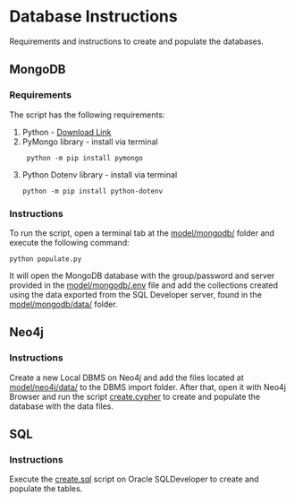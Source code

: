 # Database Instructions

Requirements and instructions to create and populate the databases.

## MongoDB

### Requirements

The script has the following requirements:

1. Python - [Download Link](https://www.python.org/downloads/)
2. PyMongo library - install via terminal
   ```shell
    python -m pip install pymongo
    ```
3. Python Dotenv library - install via terminal
    ```shell
    python -m pip install python-dotenv
    ```

### Instructions

To run the script, open a terminal tab at the [model/mongodb/](model/mongodb/) folder and execute the following command:

```shell
python populate.py
```

It will open the MongoDB database with the group/password and server provided in the [model/mongodb/.env](model/mongodb/.env) file and add the collections created using the data exported from the SQL Developer server, found in the [model/mongodb/data/](model/mongodb/data) folder.

## Neo4j

### Instructions

Create a new Local DBMS on Neo4j and add the files located at [model/neo4j/data/](model/neo4j/data/) to the DBMS import folder. After that, open it with Neo4j Browser and run the script [create.cypher](model/neo4j/create.cypher) to create and populate the database with the data files.

## SQL

### Instructions

Execute the [create.sql](model/sql/create.sql) script on Oracle SQLDeveloper to create and populate the tables.
